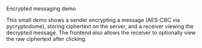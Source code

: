 Encrypted messaging demo

This small demo shows a sender encrypting a message (AES-CBC via pycryptodome), storing ciphertext on the server, and a receiver viewing the decrypted message. The frontend also allows the receiver to optionally view the raw ciphertext after clicking.

